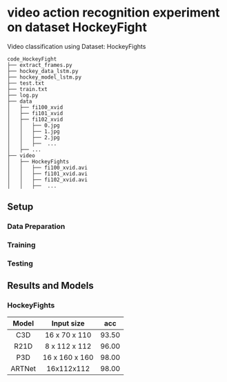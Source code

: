 # video action recognition experiment on dataset HockeyFight

Video classification using Dataset: HockeyFights
```
code_HockeyFight
├── extract_frames.py
├── hockey_data_lstm.py
├── hockey_model_lstm.py
├── test.txt
├── train.txt
├── log.py
├── data
│   ├── fi100_xvid
│   ├── fi101_xvid
│   ├── fi102_xvid
│   │   ├── 0.jpg
│   │   ├── 1.jpg
│   │   ├── 2.jpg
│   │   ├──  ...
│   ├── ...
├── video
│   ├── HockeyFights
│   │   ├── fi100_xvid.avi
│   │   ├── fi101_xvid.avi
│   │   ├── fi102_xvid.avi
│   │   ├──  ...

```
## Setup
###  Data Preparation


### Training

### Testing

## Results and Models

### HockeyFights

| Model | Input size | acc |
| :---: | :---: | :---: | 
|  C3D  |     16 x 70 x 110     |  93.50  | 
|  R21D  |     8 x 112 x 112      |  96.00  |
|  P3D  |     16 x 160 x 160      |  98.00 |
|  ARTNet  |     16x112x112      |  98.00  |
